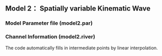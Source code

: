 ## Model 2： Spatially variable Kinematic Wave

### Model Parameter file (model2.par)

### Channel Information (model2.river)

The code automatically fills in intermediate points by linear interpolation. 